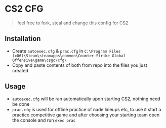 # CS2 CFG 
> feel free to fork, steal and change this config for CS2
## Installation
- Create `autoexec.cfg` & `prac.cfg` in `C:\Program Files (x86)\Steam\steamapps\common\Counter-Strike Global Offensive\game\csgo\cfg\`
- Copy and paste contents of both from repo into the files you just created

## Usage
- `autoexec.cfg` will be ran automatically upon starting CS2, nothing need be done
- `prac.cfg` is used for offline practice of nade lineups etc, to use it start a practice competitive game and after choosing your starting team open the console and run `exec prac` 
